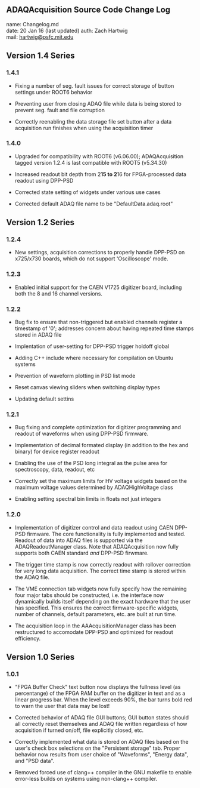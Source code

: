 ## ADAQAcquisition Source Code Change Log

name: Changelog.md  
date: 20 Jan 16 (last updated)
auth: Zach Hartwig  
mail: hartwig@psfc.mit.edu

## Version 1.4 Series

### 1.4.1

 - Fixing a number of seg. fault issues for correct storage of button
   settings under ROOT6 behavior

 - Preventing user from closing ADAQ file while data is being stored
   to prevent seg. fault and file corruption

 - Correctly reenabling the data storage file set button after a data
   acquisition run finishes when using the acquisition timer


### 1.4.0

 - Upgraded for compatibility with ROOT6 (v6.06.00); ADAQAcquisition
   tagged version 1.2.4 is last compatible with ROOT5 (v5.34.30)

 - Increased readout bit depth from 2**15 to 2**16 for FPGA-processed
   data readout using DPP-PSD

 - Corrected state setting of widgets under various use cases

 - Corrected default ADAQ file name to be "DefaultData.adaq.root"


## Version 1.2 Series

### 1.2.4

 - New settings, acquisition corrections to properly handle DPP-PSD on
   x725/x730 boards, which do not support 'Oscilloscope' mode.


### 1.2.3

 - Enabled initial support for the CAEN V1725 digitizer board,
   including both the 8 and 16 channel versions.


### 1.2.2

 - Bug fix to ensure that non-triggered but enabled channels register
   a timestamp of '0'; addresses concern about having repeated time
   stamps stored in ADAQ file

 - Implentation of user-setting for DPP-PSD trigger holdoff global

 - Adding C++ <cmath> include where necessary for compilation on
   Ubuntu systems

 - Prevention of waveform plotting in PSD list mode

 - Reset canvas viewing sliders when switching display types

 - Updating default settins
 

### 1.2.1

 - Bug fixing and complete optimization for digitizer programming and
   readout of waveforms when using DPP-PSD firmware.

 - Implementation of decimal formated display (in addition to the hex
   and binary) for device register readout

 - Enabling the use of the PSD long integral as the pulse area for
   spectroscopy, data, readout, etc

 - Correctly set the maximum limits for HV voltage widgets based on
   the maximum voltage values determined by ADAQHighVoltage class

 - Enabling setting spectral bin limits in floats not just integers


### 1.2.0

 - Implementation of digitizer control and data readout using CAEN
   DPP-PSD firmware. The core functionality is fully implemented and
   tested. Readout of data into ADAQ files is supported via the
   ADAQReadoutManager class. Note that ADAQAcquisition now fully
   supports both CAEN standard *and* DPP-PSD firwmare.

 - The trigger time stamp is now correctly readout with rollover
   correction for very long data acquisition. The correct time stamp
   is stored within the ADAQ file.

 - The VME connection tab widgets now fully specify how the remaining
   four major tabs should be constructed, i.e. the interface now
   dynamically builds itself depending on the exact hardware that the
   user has specified. This ensures the correct firmware-specific
   widgets, number of channels, default parameters, etc. are built at
   run time.

 - The acquisition loop in the AAAcquisitionManager class has been
   restructured to accomodate DPP-PSD and optimized for readout
   efficiency.


## Version 1.0 Series

### 1.0.1

 - "FPGA Buffer Check" text button now displays the fullness level (as
   percentange) of the FPGA RAM buffer on the digitizer in text and as
   a linear progress bar. When the level exceeds 90%, the bar turns
   bold red to warn the user that data may be lost!

 - Corrected behavior of ADAQ file GUI buttons; GUI button states
   should all correctly reset themselves and ADAQ file written
   regardless of how acquisition if turned on/off, file explicitly
   closed, etc.

 - Correctly implemented what data is stored on ADAQ files based on
   the user's check box selections on the "Persistent storage"
   tab. Proper behavior now results from user choice of "Waveforms",
   "Energy data", and "PSD data".

 - Removed forced use of clang++ compiler in the GNU makefile to
   enable error-less builds on systems using non-clang++ compiler.
